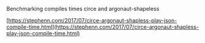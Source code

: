 Benchmarking compiles times circe and argonaut-shapeless

[https://stephenn.com/2017/07/circe-argonaut-shapless-play-json-compile-time.html](https://stephenn.com/2017/07/circe-argonaut-shapless-play-json-compile-time.html)
